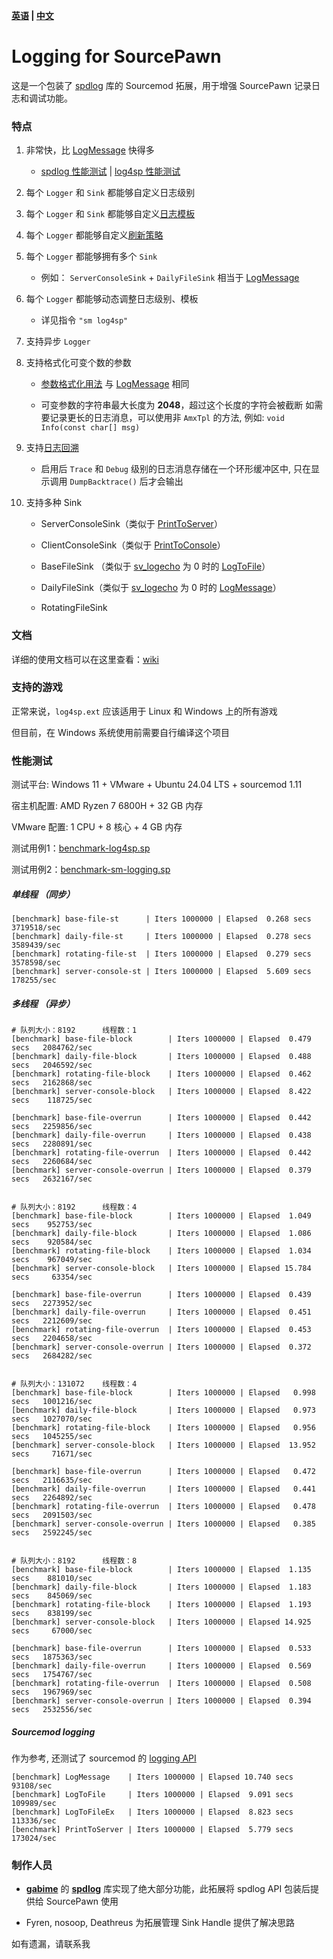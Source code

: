 **[英语](./readme.md) | [中文](./readme-chi.md)**

# Logging for SourcePawn

这是一个包装了 [spdlog](https://github.com/gabime/spdlog) 库的 Sourcemod 拓展，用于增强 SourcePawn 记录日志和调试功能。

### 特点

1. 非常快，比 [LogMessage](https://sm.alliedmods.net/new-api/logging/LogMessage) 快得多

   - [spdlog 性能测试](https://github.com/gabime/spdlog#benchmarks)  |  [log4sp 性能测试](https://github.com/F1F88/sm-ext-log4sp/blob/main/readme-chi.md#%E6%80%A7%E8%83%BD%E6%B5%8B%E8%AF%95)

2. 每个 `Logger` 和 `Sink` 都能够自定义日志级别

3. 每个 `Logger` 和 `Sink` 都能够自定义[日志模板](https://github.com/gabime/spdlog/wiki/3.-Custom-formatting#pattern-flags)

4. 每个 `Logger` 都能够自定义[刷新策略](https://github.com/gabime/spdlog/wiki/7.-Flush-policy)

5. 每个 `Logger` 都能够拥有多个 `Sink`

   - 例如： `ServerConsoleSink` + `DailyFileSink` 相当于 [LogMessage](https://sm.alliedmods.net/new-api/logging/LogMessage)

6. 每个 `Logger` 都能够动态调整日志级别、模板

   - 详见指令 `"sm log4sp"`

7. 支持异步 `Logger`

8. 支持格式化可变个数的参数

   - [参数格式化用法](https://wiki.alliedmods.net/Format_Class_Functions_(SourceMod_Scripting)) 与 [LogMessage](https://sm.alliedmods.net/new-api/logging/LogMessage) 相同

   - 可变参数的字符串最大长度为 **2048**，超过这个长度的字符会被截断
     如需要记录更长的日志消息，可以使用非 `AmxTpl` 的方法, 例如: `void Info(const char[] msg)`

9. 支持[日志回溯](https://github.com/gabime/spdlog?tab=readme-ov-file#backtrace-support)

   - 启用后 `Trace` 和 `Debug` 级别的日志消息存储在一个环形缓冲区中, 只在显示调用 `DumpBacktrace()` 后才会输出

10. 支持多种 Sink

    - ServerConsoleSink（类似于 [PrintToServer](https://sm.alliedmods.net/new-api/console/PrintToServer)）

    - ClientConsoleSink（类似于 [PrintToConsole](https://sm.alliedmods.net/new-api/console/PrintToConsole)）

    - BaseFileSink （类似于 [sv_logecho](https://forums.alliedmods.net/showthread.php?t=170556#sv_logecho) 为 0 时的 [LogToFile](https://sm.alliedmods.net/new-api/logging/LogToFile)）

    - DailyFileSink（类似于 [sv_logecho](https://forums.alliedmods.net/showthread.php?t=170556#sv_logecho) 为 0 时的 [LogMessage](https://sm.alliedmods.net/new-api/logging/LogMessage)）

    - RotatingFileSink

### 文档

详细的使用文档可以在这里查看：[wiki](https://github.com/F1F88/sm-ext-log4sp/wiki)

### 支持的游戏

正常来说，`log4sp.ext` 应该适用于 Linux 和 Windows 上的所有游戏

但目前，在 Windows 系统使用前需要自行编译这个项目

### 性能测试

测试平台: Windows 11 + VMware + Ubuntu 24.04 LTS + sourcemod 1.11

宿主机配置: AMD Ryzen 7 6800H + 32 GB 内存

VMware 配置: 1 CPU + 8 核心 + 4 GB 内存

测试用例1：[benchmark-log4sp.sp](./sourcemod/scripting/benchmark-ext.sp)

测试用例2：[benchmark-sm-logging.sp](./sourcemod/scripting/benchmark-sm-logging.sp)

##### 单线程 （同步）

```
[benchmark] base-file-st      | Iters 1000000 | Elapsed  0.268 secs   3719518/sec
[benchmark] daily-file-st     | Iters 1000000 | Elapsed  0.278 secs   3589439/sec
[benchmark] rotating-file-st  | Iters 1000000 | Elapsed  0.279 secs   3578598/sec
[benchmark] server-console-st | Iters 1000000 | Elapsed  5.609 secs    178255/sec
```

##### 多线程 （异步）

```
# 队列大小：8192      线程数：1
[benchmark] base-file-block        | Iters 1000000 | Elapsed  0.479 secs   2084762/sec
[benchmark] daily-file-block       | Iters 1000000 | Elapsed  0.488 secs   2046592/sec
[benchmark] rotating-file-block    | Iters 1000000 | Elapsed  0.462 secs   2162868/sec
[benchmark] server-console-block   | Iters 1000000 | Elapsed  8.422 secs    118725/sec

[benchmark] base-file-overrun      | Iters 1000000 | Elapsed  0.442 secs   2259856/sec
[benchmark] daily-file-overrun     | Iters 1000000 | Elapsed  0.438 secs   2280891/sec
[benchmark] rotating-file-overrun  | Iters 1000000 | Elapsed  0.442 secs   2260684/sec
[benchmark] server-console-overrun | Iters 1000000 | Elapsed  0.379 secs   2632167/sec


# 队列大小：8192      线程数：4
[benchmark] base-file-block        | Iters 1000000 | Elapsed  1.049 secs    952753/sec
[benchmark] daily-file-block       | Iters 1000000 | Elapsed  1.086 secs    920584/sec
[benchmark] rotating-file-block    | Iters 1000000 | Elapsed  1.034 secs    967049/sec
[benchmark] server-console-block   | Iters 1000000 | Elapsed 15.784 secs     63354/sec

[benchmark] base-file-overrun      | Iters 1000000 | Elapsed  0.439 secs   2273952/sec
[benchmark] daily-file-overrun     | Iters 1000000 | Elapsed  0.451 secs   2212609/sec
[benchmark] rotating-file-overrun  | Iters 1000000 | Elapsed  0.453 secs   2204658/sec
[benchmark] server-console-overrun | Iters 1000000 | Elapsed  0.372 secs   2684282/sec


# 队列大小：131072    线程数：4
[benchmark] base-file-block        | Iters 1000000 | Elapsed   0.998 secs   1001216/sec
[benchmark] daily-file-block       | Iters 1000000 | Elapsed   0.973 secs   1027070/sec
[benchmark] rotating-file-block    | Iters 1000000 | Elapsed   0.956 secs   1045255/sec
[benchmark] server-console-block   | Iters 1000000 | Elapsed  13.952 secs     71671/sec

[benchmark] base-file-overrun      | Iters 1000000 | Elapsed   0.472 secs   2116635/sec
[benchmark] daily-file-overrun     | Iters 1000000 | Elapsed   0.441 secs   2264892/sec
[benchmark] rotating-file-overrun  | Iters 1000000 | Elapsed   0.478 secs   2091503/sec
[benchmark] server-console-overrun | Iters 1000000 | Elapsed   0.385 secs   2592245/sec


# 队列大小：8192      线程数：8
[benchmark] base-file-block        | Iters 1000000 | Elapsed  1.135 secs    881010/sec
[benchmark] daily-file-block       | Iters 1000000 | Elapsed  1.183 secs    845069/sec
[benchmark] rotating-file-block    | Iters 1000000 | Elapsed  1.193 secs    838199/sec
[benchmark] server-console-block   | Iters 1000000 | Elapsed 14.925 secs     67000/sec

[benchmark] base-file-overrun      | Iters 1000000 | Elapsed  0.533 secs   1875363/sec
[benchmark] daily-file-overrun     | Iters 1000000 | Elapsed  0.569 secs   1754767/sec
[benchmark] rotating-file-overrun  | Iters 1000000 | Elapsed  0.508 secs   1967969/sec
[benchmark] server-console-overrun | Iters 1000000 | Elapsed  0.394 secs   2532556/sec
```

##### Sourcemod logging

作为参考, 还测试了 sourcemod 的 [logging API](https://sm.alliedmods.net/new-api/logging)


```
[benchmark] LogMessage    | Iters 1000000 | Elapsed 10.740 secs     93108/sec
[benchmark] LogToFile     | Iters 1000000 | Elapsed  9.091 secs    109989/sec
[benchmark] LogToFileEx   | Iters 1000000 | Elapsed  8.823 secs    113336/sec
[benchmark] PrintToServer | Iters 1000000 | Elapsed  5.779 secs    173024/sec
```

### 制作人员

- **[gabime](https://github.com/gabime)** 的 **[spdlog](https://github.com/gabime/spdlog)** 库实现了绝大部分功能，此拓展将 spdlog API 包装后提供给 SourcePawn 使用

- Fyren, nosoop, Deathreus 为拓展管理 Sink Handle 提供了解决思路

如有遗漏，请联系我
